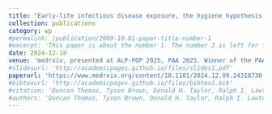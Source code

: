 ```yaml
---
title: "Early-life infectious disease exposure, the hygiene hypothesis, and lifespan: evidence from hookworm"
collection: publications
category: wp
#permalink: /publication/2009-10-01-paper-title-number-1
#excerpt: 'This paper is about the number 1. The number 2 is left for future work.'
date: 2024-12-10
venue: 'medrxiv, presented at ALP-POP 2025, PAA 2025. Winner of the PAA 2025 Dorothy Thomas award'
#slidesurl: 'http://academicpages.github.io/files/slides1.pdf'
paperurl: 'https://www.medrxiv.org/content/10.1101/2024.12.09.24318730.abstract'
#bibtexurl: 'http://academicpages.github.io/files/bibtex1.bib'
#citation: 'Duncan Thomas, Tyson Brown, Donald H. Taylor, Ralph I. Lawton, Victoria K. Lee, Menna Mburi, Michelle Wong, and Rachel Kranton. 1/2021. “Depression Symptoms during the COVID-19 Pandemic among Well-Educated, Employed Adults with Low Infection Risks”.'
#authors: 'Duncan Thomas, Tyson Brown, Donald H. Taylor, Ralph I. Lawton, Victoria K. Lee, Menna Mburi, Michelle Wong, and Rachel Kranton'
---
```


